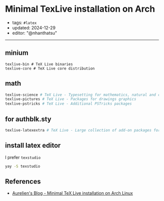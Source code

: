 # Minimal TexLive installation on Arch

- tags: `#latex`
- updated: 2024-12-29
- editor: "@nhanthatsu"
---

## minium
```bashbash
texlive-bin # TeX Live binaries
texlive-core # TeX Live core distribution
```

## math
```bash
texlive-science # TeX Live - Typesetting for mathematics, natural and computer sciences
texlive-pictures # TeX Live - Packages for drawings graphics
texlive-pstricks # TeX Live - Additional PSTricks packages
```

## for authblk.sty
```bash
texlive-latexextra # TeX Live - Large collection of add-on packages for LaTeX
```

## install latex editor
I prefer `texstudio`
```bash
yay -S texstudio
```

## References
- [Aurelien's Blog - Minimal TeX Live installation on Arch Linux]()
